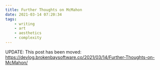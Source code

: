 ```yaml
---
title: Further Thoughts on McMahon
date: 2021-03-14 07:20:34
tags:
	- writing
	- art
	- aesthetics
	- complexity
---
```


<script>
	if(document.location.href === "https://brokenbaysoftware.co/2021/03/14/Further-Thoughts-on-McMahon/") {
		document.location.href="https://devlog.brokenbaysoftware.co/2021/03/14/Further-Thoughts-on-McMahon/";
	}
</script>

UPDATE: This post has been moved: <https://devlog.brokenbaysoftware.co/2021/03/14/Further-Thoughts-on-McMahon/>
